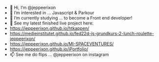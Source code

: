 - 👋 Hi, I’m @jeppeerixon
- 👀 I’m interested in ... Javascript & Parkour
- 🌱 I’m currently studying ... to become a Front end developer!
- 💞️ See my latest finished live project here: 
- https://jeppeerixon.github.io/htkappen/
- https://medieinstitutet.github.io/fed22d-js-grundkurs-2-lunch-roulette-jeppeerixon/
- https://jeppeerixon.github.io/MI-SPACEVENTURES/ 
- https://jeppeerixon.github.io/iPortfolio/
- 📫 See me do flips ... @jeppeerixon on instagram
<!---
jeppeparkour/jeppeparkour is a ✨ special ✨ repository because its `README.md` (this file) appears on your GitHub profile.
You can click the Preview link to take a look at your changes.
--->
